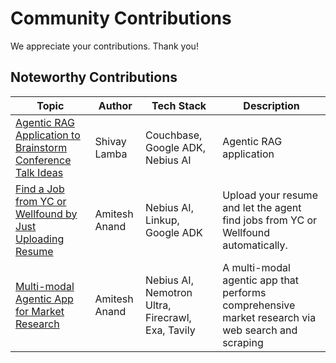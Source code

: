 # Community Contributions

We appreciate your contributions.  Thank you!

## Noteworthy Contributions


| Topic | Author | Tech Stack | Description |
|----------------------------------------------------------------------------------------------------------------------------------------------------------------------------------------------------------|--------------|-------------------------------------------------------------|-----------------------------------------------------------------------------------------------------------------------------------|
| [Agentic RAG Application to Brainstorm Conference Talk Ideas](https://dev.to/couchbase/how-i-built-an-agentic-rag-application-to-brainstorm-conference-talk-ideas-42oo) | Shivay Lamba | Couchbase, Google ADK, Nebius AI | Agentic RAG application |
| [Find a Job from YC or Wellfound by Just Uploading Resume](https://medium.com/data-science-collective/i-tested-deepseek-r1-0528-built-a-job-finding-agent-with-adk-nebius-ai-linkup-76e6e62bdbba?sk=fa84bd0038671f6988e58368e14f2233) | Amitesh Anand | Nebius AI, Linkup, Google ADK | Upload your resume and let the agent find jobs from YC or Wellfound automatically. |
| [Multi-modal Agentic App for Market Research](https://generativeai.pub/i-built-a-team-of-5-agents-using-google-adk-meta-llama-and-nemotron-ultra-253b-e243a659b4a7?sk=ed2d85b17fbc475f97fd7285e9f00d95) | Amitesh Anand | Nebius AI, Nemotron Ultra, Firecrawl, Exa, Tavily | A multi-modal agentic app that performs comprehensive market research via web search and scraping |